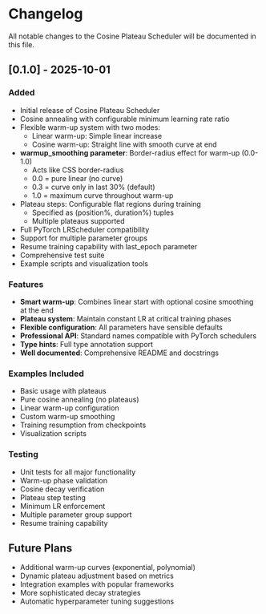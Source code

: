# Changelog

All notable changes to the Cosine Plateau Scheduler will be documented in this file.

## [0.1.0] - 2025-10-01

### Added
- Initial release of Cosine Plateau Scheduler
- Cosine annealing with configurable minimum learning rate ratio
- Flexible warm-up system with two modes:
  - Linear warm-up: Simple linear increase
  - Cosine warm-up: Straight line with smooth curve at end
- **warmup_smoothing parameter**: Border-radius effect for warm-up (0.0-1.0)
  - Acts like CSS border-radius
  - 0.0 = pure linear (no curve)
  - 0.3 = curve only in last 30% (default)
  - 1.0 = maximum curve throughout warm-up
- Plateau steps: Configurable flat regions during training
  - Specified as (position%, duration%) tuples
  - Multiple plateaus supported
- Full PyTorch LRScheduler compatibility
- Support for multiple parameter groups
- Resume training capability with last_epoch parameter
- Comprehensive test suite
- Example scripts and visualization tools

### Features
- **Smart warm-up**: Combines linear start with optional cosine smoothing at the end
- **Plateau system**: Maintain constant LR at critical training phases
- **Flexible configuration**: All parameters have sensible defaults
- **Professional API**: Standard names compatible with PyTorch schedulers
- **Type hints**: Full type annotation support
- **Well documented**: Comprehensive README and docstrings

### Examples Included
- Basic usage with plateaus
- Pure cosine annealing (no plateaus)
- Linear warm-up configuration
- Custom warm-up smoothing
- Training resumption from checkpoints
- Visualization scripts

### Testing
- Unit tests for all major functionality
- Warm-up phase validation
- Cosine decay verification
- Plateau step testing
- Minimum LR enforcement
- Multiple parameter group support
- Resume training capability

## Future Plans
- Additional warm-up curves (exponential, polynomial)
- Dynamic plateau adjustment based on metrics
- Integration examples with popular frameworks
- More sophisticated decay strategies
- Automatic hyperparameter tuning suggestions

